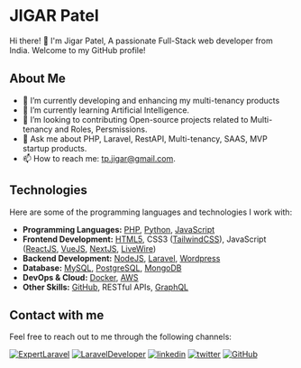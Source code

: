 <!-- Your Name -->
# JIGAR Patel

<!-- Introduction -->
Hi there! 👋 
I'm Jigar Patel, A passionate Full-Stack web developer from India. Welcome to my GitHub profile!

<!-- About Me -->
## About Me

- 🔭 I’m currently developing and enhancing my multi-tenancy products
- 🌱 I’m currently learning Artificial Intelligence.
- 👯 I’m looking to contributing Open-source projects related to Multi-tenancy and Roles, Persmissions.
- 💬 Ask me about PHP, Laravel, RestAPI, Multi-tenancy, SAAS, MVP startup products.
- 📫 How to reach me: tp.jigar@gmail.com.

<!-- Technologies -->
## Technologies

Here are some of the programming languages and technologies I work with:

- **Programming Languages:** [PHP](https://www.php.net), [Python](https://www.python.org), [JavaScript](https://www.w3schools.com/js/)
- **Frontend Development:** [HTML5](https://www.geeksforgeeks.org/html5-introduction), CSS3 ([TailwindCSS](https://tailwindcss.com/)), JavaScript ([ReactJS](https://react.dev), [VueJS](https://vuejs.org), [NextJS](https://nextjs.org), [LiveWire](https://laravel-livewire.com))
- **Backend Development:** [NodeJS](https://nodejs.org/), [Laravel](https://laravel.com), [Wordpress](https://wordpress.org)
- **Database:** [MySQL](https://www.mysql.com), [PostgreSQL](https://www.postgresql.org), [MongoDB](https://www.mongodb.com)
- **DevOps & Cloud:** [Docker](https://www.docker.com), [AWS](https://aws.amazon.com)
- **Other Skills:** [GitHub](https://github.com/tpjigar), RESTful APIs, [GraphQL](https://graphql.org)
  
<!-- Projects
## Projects

I love to work on projects in my free time. Here are some of my recent projects:

- [Project Name](Link to Project): Brief description of the project.
- [Project Name](Link to Project): Brief description of the project.
- [Project Name](Link to Project): Brief description of the project.

You can find more of my projects on my perosnal websites [ExpertLaravel](https://www.expertlaravel.com/projects), [Laravel Developer Online](https://laraveldeveloper.online).
-->
<!-- Blog 
## Blog

I occasionally write about topics I'm passionate about. Here are some of my recent blog posts:

- [Blog Post Title](Link to Blog Post): Summary of the blog post.
- [Blog Post Title](Link to Blog Post): Summary of the blog post.
- [Blog Post Title](Link to Blog Post): Summary of the blog post.

You can find more of my writings on my [blog](Your Blog URL).
-->

<!-- Contact -->
## Contact with me

Feel free to reach out to me through the following channels:

[![ExpertLaravel](https://img.shields.io/badge/Expert_Laravel-000?style=for-the-badge&logo=laravel&logoColor=red)](https://www.expertlaravel.com/)
[![LaravelDeveloper](https://img.shields.io/badge/Laravel_Developer_Online-000?style=for-the-badge&logo=React&logoColor=sky)](https://laraveldeveloper.online/)
[![linkedin](https://img.shields.io/badge/linkedin-0A66C2?style=for-the-badge&logo=linkedin&logoColor=white)](https://www.linkedin.com/in/jigar24patel/)
[![twitter](https://img.shields.io/badge/twitter-1DA1F2?style=for-the-badge&logo=twitter&logoColor=white)](https://twitter.com/jigar24_patel)
[![GitHub](https://img.shields.io/badge/Github-000?style=for-the-badge&logo=Github&logoColor=white)](https://github.com/tpjigar)

<!-- Footer -->
<!--
Thank you for visiting my GitHub profile! If you find my work interesting, feel free to connect with me and explore my projects. 😊
-->
